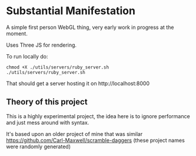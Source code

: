 Substantial Manifestation
========

A simple first person WebGL thing, very early work in progress at the moment.

Uses Three JS for rendering.

To run locally do:

```shell
chmod +X ./utils/servers/ruby_server.sh
./utils/servers/ruby_server.sh
```

That should get a server hosting it on http://localhost:8000

## Theory of this project

This is a highly experimental project, the idea here is to ignore performance and just mess around with syntax.

It's based upon an older project of mine that was similar https://github.com/Carl-Maxwell/scramble-daggers (these project names were randomly generated) 
